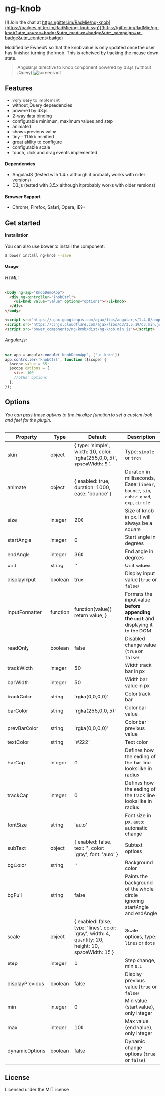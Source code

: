 ng-knob
=============

[![Join the chat at https://gitter.im/RadMie/ng-knob](https://badges.gitter.im/RadMie/ng-knob.svg)](https://gitter.im/RadMie/ng-knob?utm_source=badge&utm_medium=badge&utm_campaign=pr-badge&utm_content=badge)

Modified by EwneoN so that the knob value is only updated once the user has finished turning the knob.
This is acheived by tracking the mouse down state.

> Angular.js directive to Knob component powered by d3.js (without jQuery)
![screenshot](https://cloud.githubusercontent.com/assets/8116937/11868119/ef1c194e-a4b5-11e5-9ebe-40b6ebb9e5cf.png)

Features
-------
- very easy to implement
- without jQuery dependencies
- powered by d3.js
- 2-way data binding
- configurable minimum, maximum values and step
- animated
- shows previous value
- tiny - 11.5kb minified
- great ability to configure
- configurable scale
- touch, click and drag events implemented

#### Dependencies

- AngularJS (tested with 1.4.x although it probably works with older versions)
- D3.js (tested with 3.5.x although it probably works with older versions)

#### Browser Support

- Chrome, Firefox, Safari, Opera, IE9+

Get started
-------

#### Installation
You can also use bower to install the component:
```bash
$ bower install ng-knob --save
```

#### Usage

###### HTML:
```html
<body ng-app="KnobDemoApp">
  <div ng-controller="knobCtrl">
    <ui-knob value="value" options="options"></ui-knob>
  </div>
</body>

<script src="https://ajax.googleapis.com/ajax/libs/angularjs/1.4.8/angular.min.js"></script>
<script src="https://cdnjs.cloudflare.com/ajax/libs/d3/3.5.10/d3.min.js"></script>
<script src="bower_components/ng-knob/dist/ng-knob.min.js"></script>
```
###### Angular.js:

```javascript
var app = angular.module('KnobDemoApp', ['ui.knob'])
app.controller('knobCtrl', function ($scope) {
  $scope.value = 65;
  $scope.options = {
    size: 300
    //other options
  };
});
```

Options
-------

###### You can pass these options to the initialize function to set a custom look and feel for the plugin.

| Property         | Type         | Default                                                                                               | Description                                                                                  |
|------------------|--------------|-------------------------------------------------------------------------------------------------------|----------------------------------------------------------------------------------------------|
| skin             | object       | { type: 'simple', width: 10, color: 'rgba(255,0,0,.5)', spaceWidth: 5 }                               | Type: `simple` or `tron`                                                                     |
| animate          | object       | { enabled: true, duration: 1000, ease: 'bounce' }                                                     | Duration in milliseconds, Ease: `linear`, `bounce`, `sin`, `cubic`, `quad`, `exp`, `circle`  |
| size             | integer      | 200                                                                                                   | Size of knob in px. It will always be a square                                               |
| startAngle	     | integer      | 0                                                                                                     | Start angle in degrees                                                                       |
| endAngle         | integer      | 360                                                                                                   | End angle in degrees                                                                         |
| unit             | string       | ''                                                                                                    | Unit values                                                                                  |
| displayInput     | boolean      | true                                                                                                  | Display input value (`true` or `false`)                                                      |
| inputFormatter     | function      | function(value){ return value; }                                                                   | Formats the input value **before appending the `unit`** and displaying it to the DOM                                                      |
| readOnly         | boolean      | false                                                                                                 | Disabled change value (`true` or `false`)                                                    |
| trackWidth       | integer      | 50                                                                                                    | Width track bar in px                                                                        |
| barWidth         | integer      | 50                                                                                                    | Width bar value in px                                                                        |
| trackColor       | string       | 'rgba(0,0,0,0)'                                                                                       | Color track bar                                                                              |
| barColor         | string       | 'rgba(255,0,0,.5)'                                                                                    | Color bar value                                                                              |
| prevBarColor     | string       | 'rgba(0,0,0,0)'                                                                                       | Color bar previous value                                                                     |
| textColor        | string       | '#222'                                                                                                | Text color                                                                                   |
| barCap           | integer      | 0                                                                                                     | Defines how the ending of the bar line looks like in radius                                  |
| trackCap         | integer      | 0                                                                                                     | Defines how the ending of the track line looks like in radius                                |
| fontSize         | string       | 'auto'                                                                                                | Font size in px. `auto`: automatic change                                                    |
| subText          | object       | { enabled: false, text: '', color: 'gray', font: 'auto' }                                             | Subtext options                                                                              |
| bgColor          | string       | ''                                                                                                    | Background color                                                                             |
| bgFull           | string       | false                                                                                                 | Paints the background of the whole circle ignoring startAngle and endAngle                   |
| scale            | object       | { enabled: false, type: 'lines', color: 'gray', width: 4, quantity: 20, height: 10, spaceWidth: 15 }  | Scale options, type: `lines` or `dots`                                                       |
| step             | integer      | 1                                                                                                     | Step change, min `0.1`                                                                       |
| displayPrevious  | boolean      | false                                                                                                 | Display previous value (`true` or `false`)                                                   |
| min              | integer      | 0                                                                                                     | Min value (start value), only integer                                                        |
| max              | integer      | 100                                                                                                   | Max value (end value), only integer                                                          |
| dynamicOptions   | boolean      | false                                                                                                 | Dynamic change options (`true` or `false`)                                                   |


License
-------

Licensed under the MIT license
